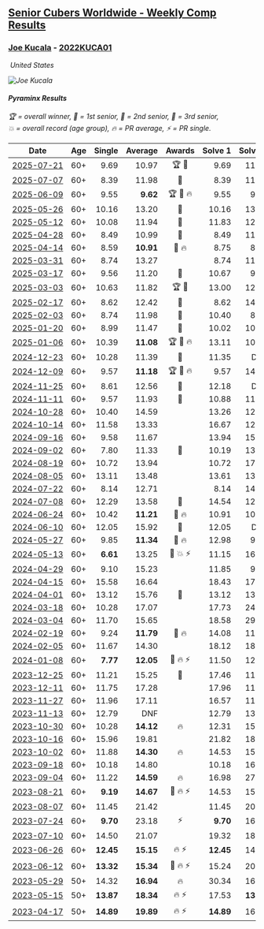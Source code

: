 <style>table {white-space: nowrap;}</style>
<link rel="stylesheet" type="text/css" href="/scw-comp/css/flags.css" />

## [Senior Cubers Worldwide - Weekly Comp Results](/scw-comp/results/)
### [Joe Kucala](README.md) - [2022KUCA01](https://www.worldcubeassociation.org/persons/2022KUCA01?event=pyram)

<i class="flag flag-US" />&nbsp;United States

![Joe Kucala](1682123036.jpg)

#### Pyraminx Results

<span style="white-space: nowrap;">🏆 = overall winner</span>, <span style="white-space: nowrap;">🥇 = 1st senior</span>, <span style="white-space: nowrap;">🥈 = 2nd senior</span>, <span style="white-space: nowrap;">🥉 = 3rd senior</span>, <span style="white-space: nowrap;">💥 = overall record (age group)</span>, <span style="white-space: nowrap;">🔥 = PR average</span>, <span style="white-space: nowrap;">⚡ = PR single</span>.

| Date | Age | Single | Average | Awards | Solve 1 | Solve 2 | Solve 3 | Solve 4 | Solve 5 | Video |
| :--: | :--: | --: | --: | :--: | --: | --: | --: | --: | --: | :-- |
| [2025-07-21](../../results/2025-07-21/pyram.md) | 60+ | 9.69 | 10.97 | 🏆 🥇 | 9.69 | 11.01 | 11.62 | 10.28 | 15.95 | [Desktop](https://www.facebook.com/events/1686787435351677/permalink/1691328921564195) / [Mobile](https://m.facebook.com/events/1686787435351677?view=permalink&id=1691328921564195) |
| [2025-07-07](../../results/2025-07-07/pyram.md) | 60+ | 8.39 | 11.98 | 🥈 | 8.39 | 11.72 | DNF | 12.41 | 11.82 | [Desktop](https://www.facebook.com/events/781137304473681/permalink/788020193785392) / [Mobile](https://m.facebook.com/events/781137304473681?view=permalink&id=788020193785392) |
| [2025-06-09](../../results/2025-06-09/pyram.md) | 60+ | 9.55 | **9.62** | 🏆 🥇 🔥 | 9.55 | 9.59 | 9.57 | DNF | 9.69 | [Desktop](https://www.facebook.com/events/1216240666866597/permalink/1220645506426113) / [Mobile](https://m.facebook.com/events/1216240666866597?view=permalink&id=1220645506426113) |
| [2025-05-26](../../results/2025-05-26/pyram.md) | 60+ | 10.16 | 13.20 | 🥉 | 10.16 | 13.23 | 11.11 | 15.25 | 20.80 | [Desktop](https://www.facebook.com/events/731157299363008/permalink/739368008541937) / [Mobile](https://m.facebook.com/events/731157299363008?view=permalink&id=739368008541937) |
| [2025-05-12](../../results/2025-05-12/pyram.md) | 60+ | 10.08 | 11.94 | 🥈 | 11.83 | 12.77 | 10.08 | 11.23 | 13.71 | [Desktop](https://www.facebook.com/events/1452696462562084/permalink/1459657841865946) / [Mobile](https://m.facebook.com/events/1452696462562084?view=permalink&id=1459657841865946) |
| [2025-04-28](../../results/2025-04-28/pyram.md) | 60+ | 8.49 | 10.99 | 🥉 | 8.49 | 11.73 | 10.51 | 12.02 | 10.72 | [Desktop](https://www.facebook.com/events/652906761064641/permalink/661309463557704) / [Mobile](https://m.facebook.com/events/652906761064641?view=permalink&id=661309463557704) |
| [2025-04-14](../../results/2025-04-14/pyram.md) | 60+ | 8.59 | **10.91** | 🥉 🔥 | 8.75 | 8.59 | 12.75 | 11.22 | 13.81 | [Desktop](https://www.facebook.com/events/537297682750471/permalink/545752601904979) / [Mobile](https://m.facebook.com/events/537297682750471?view=permalink&id=545752601904979) |
| [2025-03-31](../../results/2025-03-31/pyram.md) | 60+ | 8.74 | 13.27 |  | 8.74 | 11.70 | DNF | 14.77 | 13.35 | [Desktop](https://www.facebook.com/events/675467158281524/permalink/681782454316661) / [Mobile](https://m.facebook.com/events/675467158281524?view=permalink&id=681782454316661) |
| [2025-03-17](../../results/2025-03-17/pyram.md) | 60+ | 9.56 | 11.20 | 🥈 | 10.67 | 9.56 | 12.19 | 10.75 | 13.82 | [Desktop](https://www.facebook.com/events/978028041063147/permalink/985768533622431) / [Mobile](https://m.facebook.com/events/978028041063147?view=permalink&id=985768533622431) |
| [2025-03-03](../../results/2025-03-03/pyram.md) | 60+ | 10.63 | 11.82 | 🏆 🥇 | 13.00 | 12.29 | 10.63 | 10.65 | 12.53 | [Desktop](https://www.facebook.com/events/501753452722790/permalink/504302605801208) / [Mobile](https://m.facebook.com/events/501753452722790?view=permalink&id=504302605801208) |
| [2025-02-17](../../results/2025-02-17/pyram.md) | 60+ | 8.62 | 12.42 | 🥉 | 8.62 | 14.89 | 10.18 | 15.25 | 12.18 | [Desktop](https://www.facebook.com/events/3910571685857249/permalink/3912415399006211) / [Mobile](https://m.facebook.com/events/3910571685857249?view=permalink&id=3912415399006211) |
| [2025-02-03](../../results/2025-02-03/pyram.md) | 60+ | 8.74 | 11.98 | 🥈 | 10.40 | 8.74 | 24.95 | 9.93 | 15.60 | [Desktop](https://www.facebook.com/events/944171791203814/permalink/954253083529018) / [Mobile](https://m.facebook.com/events/944171791203814?view=permalink&id=954253083529018) |
| [2025-01-20](../../results/2025-01-20/pyram.md) | 60+ | 8.99 | 11.47 | 🥈 | 10.02 | 10.91 | 14.42 | 13.47 | 8.99 | [Desktop](https://www.facebook.com/events/1298033571516093/permalink/1299592744693509) / [Mobile](https://m.facebook.com/events/1298033571516093?view=permalink&id=1299592744693509) |
| [2025-01-06](../../results/2025-01-06/pyram.md) | 60+ | 10.39 | **11.08** | 🏆 🥇 🔥 | 13.11 | 10.39 | 10.99 | 11.82 | 10.42 | [Desktop](https://www.facebook.com/events/627142583067327/permalink/632555479192704) / [Mobile](https://m.facebook.com/events/627142583067327?view=permalink&id=632555479192704) |
| [2024-12-23](../../results/2024-12-23/pyram.md) | 60+ | 10.28 | 11.39 | 🥈 | 11.35 | DNF | 10.28 | 12.54 | 10.28 | [Desktop](https://www.facebook.com/events/1319402379491573/permalink/1320698359361975) / [Mobile](https://m.facebook.com/events/1319402379491573?view=permalink&id=1320698359361975) |
| [2024-12-09](../../results/2024-12-09/pyram.md) | 60+ | 9.57 | **11.18** | 🏆 🥇 🔥 | 9.57 | 14.08 | 10.17 | 10.87 | 12.51 | [Desktop](https://www.facebook.com/events/597699649435295/permalink/602402808964979) / [Mobile](https://m.facebook.com/events/597699649435295?view=permalink&id=602402808964979) |
| [2024-11-25](../../results/2024-11-25/pyram.md) | 60+ | 8.61 | 12.56 | 🥈 | 12.18 | DNF | 9.78 | 8.61 | 15.71 | [Desktop](https://www.facebook.com/events/1941789882998379/permalink/1944018822775485) / [Mobile](https://m.facebook.com/events/1941789882998379?view=permalink&id=1944018822775485) |
| [2024-11-11](../../results/2024-11-11/pyram.md) | 60+ | 9.57 | 11.93 | 🥉 | 10.88 | 11.33 | 9.57 | 13.59 | 14.90 | [Desktop](https://www.facebook.com/events/2181074155610032/permalink/2181846945532753) / [Mobile](https://m.facebook.com/events/2181074155610032?view=permalink&id=2181846945532753) |
| [2024-10-28](../../results/2024-10-28/pyram.md) | 60+ | 10.40 | 14.59 |  | 13.26 | 12.41 | 20.66 | 10.40 | 18.09 | [Desktop](https://www.facebook.com/events/929053079074962/permalink/932411238739146) / [Mobile](https://m.facebook.com/events/929053079074962?view=permalink&id=932411238739146) |
| [2024-10-14](../../results/2024-10-14/pyram.md) | 60+ | 11.58 | 13.33 |  | 16.67 | 12.65 | 14.21 | 13.12 | 11.58 | [Desktop](https://www.facebook.com/events/574257274950611/permalink/581708224205516) / [Mobile](https://m.facebook.com/events/574257274950611?view=permalink&id=581708224205516) |
| [2024-09-16](../../results/2024-09-16/pyram.md) | 60+ | 9.58 | 11.67 |  | 13.94 | 15.96 | 9.58 | 9.71 | 11.35 | [Desktop](https://www.facebook.com/events/876328274072061/permalink/885050343199854) / [Mobile](https://m.facebook.com/events/876328274072061?view=permalink&id=885050343199854) |
| [2024-09-02](../../results/2024-09-02/pyram.md) | 60+ | 7.80 | 11.33 | 🥉 | 10.19 | 13.27 | 7.80 | 10.52 | 13.59 | [Desktop](https://www.facebook.com/events/520382934031785/permalink/523719213698157) / [Mobile](https://m.facebook.com/events/520382934031785?view=permalink&id=523719213698157) |
| [2024-08-19](../../results/2024-08-19/pyram.md) | 60+ | 10.72 | 13.94 |  | 10.72 | 17.82 | 14.07 | 15.33 | 12.41 | [Desktop](https://www.facebook.com/events/1061504472310928/permalink/1066215801839795) / [Mobile](https://m.facebook.com/events/1061504472310928?view=permalink&id=1066215801839795) |
| [2024-08-05](../../results/2024-08-05/pyram.md) | 60+ | 13.11 | 13.48 |  | 13.61 | 13.71 | 13.11 | 14.54 | 13.13 | [Desktop](https://www.facebook.com/events/2580397835477735/permalink/2591340404383478) / [Mobile](https://m.facebook.com/events/2580397835477735?view=permalink&id=2591340404383478) |
| [2024-07-22](../../results/2024-07-22/pyram.md) | 60+ | 8.14 | 12.71 |  | 8.14 | 14.58 | 13.50 | 10.06 | 15.36 | [Desktop](https://www.facebook.com/events/1450990238890383/permalink/1459328781389862) / [Mobile](https://m.facebook.com/events/1450990238890383?view=permalink&id=1459328781389862) |
| [2024-07-08](../../results/2024-07-08/pyram.md) | 60+ | 12.29 | 13.58 | 🥉 | 14.54 | 12.62 | 12.29 | 15.24 | 13.59 | [Desktop](https://www.facebook.com/events/968028508456251/permalink/968586325067136) / [Mobile](https://m.facebook.com/events/968028508456251?view=permalink&id=968586325067136) |
| [2024-06-24](../../results/2024-06-24/pyram.md) | 60+ | 10.42 | **11.21** | 🥉 🔥 | 10.91 | 10.42 | DNF | 10.64 | 12.07 | [Desktop](https://www.facebook.com/events/1211259256891949/permalink/1214886893195852) / [Mobile](https://m.facebook.com/events/1211259256891949?view=permalink&id=1214886893195852) |
| [2024-06-10](../../results/2024-06-10/pyram.md) | 60+ | 12.05 | 15.92 | 🥉 | 12.05 | DNF | 17.70 | 13.47 | 16.58 | [Desktop](https://www.facebook.com/events/814120963986407/permalink/821720146559822) / [Mobile](https://m.facebook.com/events/814120963986407?view=permalink&id=821720146559822) |
| [2024-05-27](../../results/2024-05-27/pyram.md) | 60+ | 9.85 | **11.34** | 🥈 🔥 | 12.98 | 9.85 | 10.76 | 15.59 | 10.29 | [Desktop](https://www.facebook.com/events/421561340652176/permalink/426362186838758) / [Mobile](https://m.facebook.com/events/421561340652176?view=permalink&id=426362186838758) |
| [2024-05-13](../../results/2024-05-13/pyram.md) | 60+ | **6.61** | 13.25 | 🥉 💥 ⚡ | 11.15 | 16.19 | 17.14 | **6.61** | 12.41 | [Desktop](https://www.facebook.com/events/964772741968025/permalink/971182624660370) / [Mobile](https://m.facebook.com/events/964772741968025?view=permalink&id=971182624660370) |
| [2024-04-29](../../results/2024-04-29/pyram.md) | 60+ | 9.10 | 15.23 |  | 11.85 | 9.10 | 17.03 | 16.80 | 31.70 | [Desktop](https://www.facebook.com/events/1658891934647799/permalink/1661496491054010) / [Mobile](https://m.facebook.com/events/1658891934647799?view=permalink&id=1661496491054010) |
| [2024-04-15](../../results/2024-04-15/pyram.md) | 60+ | 15.58 | 16.64 |  | 18.43 | 17.98 | 15.58 | 15.97 | 15.96 | [Desktop](https://www.facebook.com/events/752364543677924/permalink/754611926786519) / [Mobile](https://m.facebook.com/events/752364543677924?view=permalink&id=754611926786519) |
| [2024-04-01](../../results/2024-04-01/pyram.md) | 60+ | 13.12 | 15.76 | 🥉 | 13.12 | 13.24 | 17.85 | 27.30 | 16.19 | [Desktop](https://www.facebook.com/events/405769728858313/permalink/409950021773617) / [Mobile](https://m.facebook.com/events/405769728858313?view=permalink&id=409950021773617) |
| [2024-03-18](../../results/2024-03-18/pyram.md) | 60+ | 10.28 | 17.07 |  | 17.73 | 24.83 | 13.35 | 20.12 | 10.28 | |
| [2024-03-04](../../results/2024-03-04/pyram.md) | 60+ | 11.70 | 15.65 |  | 18.58 | 29.93 | 15.93 | 11.70 | 12.44 | [Desktop](https://www.facebook.com/events/424128753424901/permalink/430211019483341) / [Mobile](https://m.facebook.com/events/424128753424901?view=permalink&id=430211019483341) |
| [2024-02-19](../../results/2024-02-19/pyram.md) | 60+ | 9.24 | **11.79** | 🥈 🔥 | 14.08 | 11.32 | 9.24 | 26.97 | 9.97 | [Desktop](https://www.facebook.com/events/754314473328390/permalink/758105102949327) / [Mobile](https://m.facebook.com/events/754314473328390?view=permalink&id=758105102949327) |
| [2024-02-05](../../results/2024-02-05/pyram.md) | 60+ | 11.67 | 14.30 |  | 18.12 | 18.59 | 12.94 | 11.67 | 11.84 | [Desktop](https://www.facebook.com/events/224940820608552/permalink/232450663190901) / [Mobile](https://m.facebook.com/events/224940820608552?view=permalink&id=232450663190901) |
| [2024-01-08](../../results/2024-01-08/pyram.md) | 60+ | **7.77** | **12.05** | 🥉 🔥 ⚡ | 11.50 | 12.16 | 12.48 | **7.77** | 14.65 | [Desktop](https://www.facebook.com/events/400079779140864/permalink/400645449084297) / [Mobile](https://m.facebook.com/events/400079779140864?view=permalink&id=400645449084297) |
| [2023-12-25](../../results/2023-12-25/pyram.md) | 60+ | 11.21 | 15.25 | 🥉 | 17.46 | 11.21 | 12.46 | 15.82 | 19.19 | [Desktop](https://www.facebook.com/events/737938394503175/permalink/739583377672010) / [Mobile](https://m.facebook.com/events/737938394503175?view=permalink&id=739583377672010) |
| [2023-12-11](../../results/2023-12-11/pyram.md) | 60+ | 11.75 | 17.28 |  | 17.96 | 11.75 | 17.09 | 20.77 | 16.80 | [Desktop](https://www.facebook.com/events/256225627472117/permalink/261194650308548) / [Mobile](https://m.facebook.com/events/256225627472117?view=permalink&id=261194650308548) |
| [2023-11-27](../../results/2023-11-27/pyram.md) | 60+ | 11.96 | 17.11 |  | 16.57 | 11.96 | 20.62 | 28.70 | 14.14 | [Desktop](https://www.facebook.com/events/872715707643227/permalink/878063383775126) / [Mobile](https://m.facebook.com/events/872715707643227?view=permalink&id=878063383775126) |
| [2023-11-13](../../results/2023-11-13/pyram.md) | 60+ | 12.79 | DNF |  | 12.79 | 13.03 | DNF | 15.65 | DNF | [Desktop](https://www.facebook.com/events/1003569957614479/permalink/1010789766892498) / [Mobile](https://m.facebook.com/events/1003569957614479?view=permalink&id=1010789766892498) |
| [2023-10-30](../../results/2023-10-30/pyram.md) | 60+ | 10.28 | **14.12** | 🔥 | 12.31 | 15.42 | 14.62 | 16.33 | 10.28 | [Desktop](https://www.facebook.com/events/690958203130039/permalink/696875825871610) / [Mobile](https://m.facebook.com/events/690958203130039?view=permalink&id=696875825871610) |
| [2023-10-16](../../results/2023-10-16/pyram.md) | 60+ | 15.96 | 19.81 |  | 21.82 | 18.93 | 18.68 | 15.96 | DNF | [Desktop](https://www.facebook.com/events/1393317244902153/permalink/1399585304275347) / [Mobile](https://m.facebook.com/events/1393317244902153?view=permalink&id=1399585304275347) |
| [2023-10-02](../../results/2023-10-02/pyram.md) | 60+ | 11.88 | **14.30** | 🔥 | 14.53 | 15.36 | 13.00 | 17.61 | 11.88 | [Desktop](https://www.facebook.com/events/1174919303425786/permalink/1180349456216104) / [Mobile](https://m.facebook.com/events/1174919303425786?view=permalink&id=1180349456216104) |
| [2023-09-18](../../results/2023-09-18/pyram.md) | 60+ | 10.18 | 14.80 |  | 10.18 | 16.26 | 14.48 | 14.11 | 15.82 | [Desktop](https://www.facebook.com/events/1513433686174189/permalink/1518516175665940) / [Mobile](https://m.facebook.com/events/1513433686174189?view=permalink&id=1518516175665940) |
| [2023-09-04](../../results/2023-09-04/pyram.md) | 60+ | 11.22 | **14.59** | 🔥 | 16.98 | 27.39 | 11.76 | 15.03 | 11.22 | [Desktop](https://www.facebook.com/events/2641073766048109/permalink/2647717212050431) / [Mobile](https://m.facebook.com/events/2641073766048109?view=permalink&id=2647717212050431) |
| [2023-08-21](../../results/2023-08-21/pyram.md) | 60+ | **9.19** | **14.67** | 🥉 🔥 ⚡ | 14.53 | 15.23 | 14.26 | 20.91 | **9.19** | [Desktop](https://www.facebook.com/events/1221531751824966/permalink/1222461741731967) / [Mobile](https://m.facebook.com/events/1221531751824966?view=permalink&id=1222461741731967) |
| [2023-08-07](../../results/2023-08-07/pyram.md) | 60+ | 11.45 | 21.42 |  | 11.45 | 20.82 | 25.19 | DNF | 18.25 | [Desktop](https://www.facebook.com/events/666756165039562/permalink/668477731534072) / [Mobile](https://m.facebook.com/events/666756165039562?view=permalink&id=668477731534072) |
| [2023-07-24](../../results/2023-07-24/pyram.md) | 60+ | **9.70** | 23.18 | ⚡ | **9.70** | 16.49 | DNF | 39.44 | 13.62 | [Desktop](https://www.facebook.com/events/806030584473421/permalink/810372647372548) / [Mobile](https://m.facebook.com/events/806030584473421?view=permalink&id=810372647372548) |
| [2023-07-10](../../results/2023-07-10/pyram.md) | 60+ | 14.50 | 21.07 |  | 19.32 | 18.37 | DNF | 25.53 | 14.50 | [Desktop](https://www.facebook.com/events/290406996735190/permalink/294456689663554) / [Mobile](https://m.facebook.com/events/290406996735190?view=permalink&id=294456689663554) |
| [2023-06-26](../../results/2023-06-26/pyram.md) | 60+ | **12.45** | **15.15** | 🔥 ⚡ | **12.45** | 14.57 | 15.26 | 15.62 | 26.18 | [Desktop](https://www.facebook.com/events/310574547970581/permalink/311208061240563) / [Mobile](https://m.facebook.com/events/310574547970581?view=permalink&id=311208061240563) |
| [2023-06-12](../../results/2023-06-12/pyram.md) | 60+ | **13.32** | **15.34** | 🥉 🔥 ⚡ | 15.24 | 20.84 | 17.27 | 13.50 | **13.32** | [Desktop](https://www.facebook.com/events/252304080823510/permalink/257642386956346) / [Mobile](https://m.facebook.com/events/252304080823510?view=permalink&id=257642386956346) |
| [2023-05-29](../../results/2023-05-29/pyram.md) | 50+ | 14.32 | **16.94** | 🔥 | 30.34 | 16.39 | 14.32 | 19.39 | 15.03 | [Desktop](https://www.facebook.com/events/3552780501633678/permalink/3559520537626341) / [Mobile](https://m.facebook.com/events/3552780501633678?view=permalink&id=3559520537626341) |
| [2023-05-15](../../results/2023-05-15/pyram.md) | 50+ | **13.87** | **18.34** | 🔥 ⚡ | 17.53 | **13.87** | 16.40 | DNF | 21.08 | [Desktop](https://www.facebook.com/events/128088546941599/permalink/131143249969462) / [Mobile](https://m.facebook.com/events/128088546941599?view=permalink&id=131143249969462) |
| [2023-04-17](../../results/2023-04-17/pyram.md) | 50+ | **14.89** | **19.89** | 🔥 ⚡ | **14.89** | 16.71 | 22.75 | 20.20 | 39.70 | [Desktop](https://www.facebook.com/events/238970528738328/permalink/247191284582919) / [Mobile](https://m.facebook.com/events/238970528738328?view=permalink&id=247191284582919) |


<!-- Global site tag (gtag.js) - Google Analytics -->
<script async src="https://www.googletagmanager.com/gtag/js?id=UA-86348435-3"></script>
<script>window.dataLayer = window.dataLayer || []; function gtag() {dataLayer.push(arguments);} gtag('js', new Date()); gtag('config', 'UA-86348435-3');</script>
